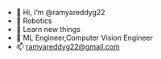 - 👋 Hi, I’m @ramyareddyg22
- 👀 Robotics
- 🌱 Learn new things
- 💞️ ML Engineer,Computer Vision Engineer
- 📫  ramyareddyg22@gmail.com

<!---
ramyareddyg22/ramyareddyg22 is a ✨ special ✨ repository because its `README.md` (this file) appears on your GitHub profile.
You can click the Preview link to take a look at your changes.
--->
